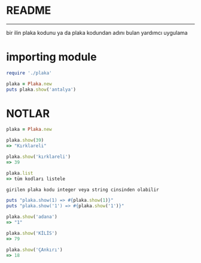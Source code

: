 # README
---

bir ilin plaka kodunu ya da plaka kodundan adını bulan yardımcı uygulama

# importing module

```ruby
require './plaka'

plaka = Plaka.new
puts plaka.show('antalya')
```


# NOTLAR

```ruby
plaka = Plaka.new

plaka.show(39)
=> "Kırklareli"

plaka.show('kırklareli')
=> 39

plaka.list
=> tüm kodları listele

girilen plaka kodu integer veya string cinsinden olabilir

puts "plaka.show(1) => #{plaka.show(1)}"
puts "plaka.show('1') => #{plaka.show('1')}"

plaka.show('adana')
=> "1"

plaka.show('KİLİS')
=> 79

plaka.show('ÇAnkırı')
=> 18

```


